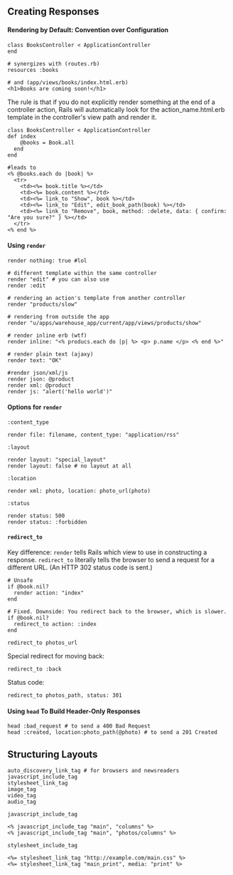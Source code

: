 ## Creating Responses

#### Rendering by Default: Convention over Configuration

	class BooksController < ApplicationController
	end

	# synergizes with (routes.rb)
	resources :books

	# and (app/views/books/index.html.erb)
	<h1>Books are coming soon!</h1>

The rule is that if you do not explicitly render something at the end of a controller action, Rails will automatically look for the action_name.html.erb template in the controller's view path and render it.

	class BooksController < ApplicationController
	def index
	    @books = Book.all
	  end
	end

	#leads to
	<% @books.each do |book| %>
	  <tr>
	    <td><%= book.title %></td>
	    <td><%= book.content %></td>
	    <td><%= link_to "Show", book %></td>
	    <td><%= link_to "Edit", edit_book_path(book) %></td>
	    <td><%= link_to "Remove", book, method: :delete, data: { confirm: "Are you sure?" } %></td>
	  </tr>
	<% end %>

#### Using `render`

	render nothing: true #lol

	# different template within the same controller
	render "edit" # you can also use
	render :edit

	# rendering an action's template from another controller
	render "products/slow"

	# rendering from outside the app
	render "u/apps/warehouse_app/current/app/views/products/show"

	# render inline erb (wtf)
	render inline: "<% producs.each do |p| %> <p> p.name </p> <% end %>"

	# render plain text (ajaxy)
	render text: "OK"

	#render json/xml/js
	render json: @product
	render xml: @product
	render js: "alert('hello world')"

#### Options for `render`

`:content_type`

	render file: filename, content_type: "application/rss"

`:layout`

	render layout: "special_layout"
	render layout: false # no layout at all

`:location`

	render xml: photo, location: photo_url(photo)

`:status`

	render status: 500
	render status: :forbidden

#### `redirect_to`

Key difference: `render` tells Rails which view to use in constructing a response. `redirect_to` literally tells the browser to send a request for a different URL. (An HTTP 302 status code is sent.)

	# Unsafe
	if @book.nil?
	  render action: "index"
	end

	# Fixed. Downside: You redirect back to the browser, which is slower.
	if @book.nil?
	  redirect_to action: :index
	end

	redirect_to photos_url

Special redirect for moving back:
	
	redirect_to :back

Status code:

	redirect_to photos_path, status: 301

#### Using `head` To Build Header-Only Responses

	head :bad_request # to send a 400 Bad Request
	head :created, location:photo_path(@photo) # to send a 201 Created

## Structuring Layouts

	auto_discovery_link_tag # for browsers and newsreaders
	javascript_include_tag
	stylesheet_link_tag
	image_tag
	video_tag
	audio_tag

`javascript_include_tag`

	<% javascript_include_tag "main", "columns" %>
	<% javascript_include_tag "main", "photos/columns" %>

`stylesheet_include_tag`
	
	<%= stylesheet_link_tag "http://example.com/main.css" %>
	<%= stylesheet_link_tag "main_print", media: "print" %>






















